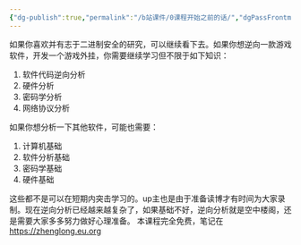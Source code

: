 ```yaml
---
{"dg-publish":true,"permalink":"/b站课件/0课程开始之前的话/","dgPassFrontmatter":true}
---
```



如果你喜欢并有志于二进制安全的研究，可以继续看下去。如果你想逆向一款游戏软件，开发一个游戏外挂，你需要继续学习但不限于如下知识：
1. 软件代码逆向分析
2. 硬件分析
3. 密码学分析
4. 网络协议分析

如果你想分析一下其他软件，可能也需要：
1. 计算机基础
2. 软件分析基础
3. 密码学基础
4. 硬件基础

这些都不是可以在短期内突击学习的。up主也是由于准备读博才有时间为大家录制。现在逆向分析已经越来越复杂了，如果基础不好，逆向分析就是空中楼阁，还是需要大家多多努力做好心理准备。
本课程完全免费，笔记在 https://zhenglong.eu.org 

